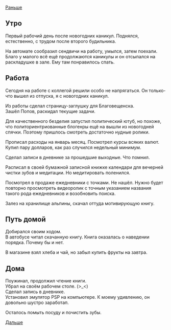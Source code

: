 [Раньше](2020.01.08.md)
## Утро
Первый рабочий день после новогодних каникул. Поднялся, естественно, с трудом после второго будильника.

На автомате сообразил сендвичи на работу, умылся, затем поехали. Благо у малого всё ещё продолжаются каникулы и он отсыпался на раскладушке в зале. Ему там понравилось спать.
## Работа
Сегодня на работе с коллегой решили особо не напрягаться. Он только-что вышел из отпуска, я с новогодних каникул.

Из работы сделал страницу-заглушку для Благовещенска.  
Зашёл Попов, раскидал текущие задачи.

Для качественного безделия запустил политический ютуб, но похоже, что политориентриованные блогенры ещё на вышли из новогодней спячки. Поэтому пришлось смотреть достаточно нудные ролики.

Прописал расходы на январь месяц. Посмотрел курсы всяких валют. Купил пару долларов, как раз случился недельный минимум.

Сделал записи в дневнике за прошедшие выходные. Что помнил.

Расписал в своей бумажной записной книжке календари для вечерней чистки зубов и медитации. Но медитировать поленился.

Посмотрел в продаже ежедневники с точками. Не нашёл. Нужно будет повторно просмотреть видеоролик с точным указанием названия такого рода ежедневников и возобновить поиска.

Залез на хранилище альпины, скачал оттуда мотивирующую книгу.
## Путь домой
Добирался своим ходом.  
В автобусе читал скачанную книгу. Книга оказалась о наведении порядка. Почему бы и нет.

В магазине взял хлеба и чай, но забыл купить фрукты на завтра.
## Дома
Поужинал, продолжил чтение книги.  
Убрал на своём рабочем столе. (>_<)  
Сделал запись в дневнике.  
Установил эмулятор PSP на компьютере. К моему удивлению, он довольно шустро заработап.


Осталось помыть посуду и почистить зубы.

[Дальше](2020.01.10.md)